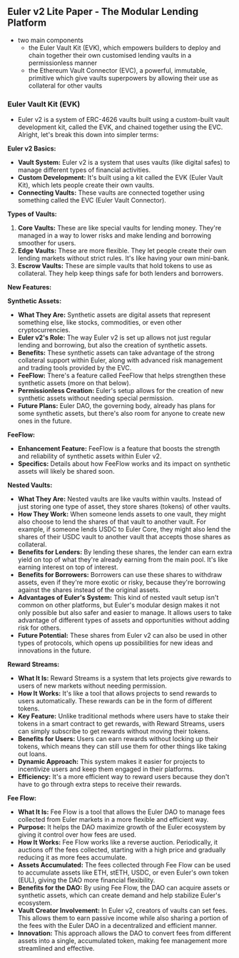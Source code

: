 ## Euler v2 Lite Paper - The Modular Lending Platform
- two main components
    - the Euler Vault Kit (EVK), which empowers builders to deploy and chain together their own customised lending vaults in a permissionless manner
    - the Ethereum Vault Connector (EVC), a powerful, immutable, primitive which give vaults superpowers by allowing their use as collateral for other vaults
    
### Euler Vault Kit (EVK)
- Euler v2 is a system of ERC-4626 vaults built using a custom-built vault development kit, called the EVK, and chained together using the EVC.
Alright, let's break this down into simpler terms:

**Euler v2 Basics:**
- **Vault System:** Euler v2 is a system that uses vaults (like digital safes) to manage different types of financial activities.
- **Custom Development:** It's built using a kit called the EVK (Euler Vault Kit), which lets people create their own vaults.
- **Connecting Vaults:** These vaults are connected together using something called the EVC (Euler Vault Connector).

**Types of Vaults:**
1. **Core Vaults:** These are like special vaults for lending money. They're managed in a way to lower risks and make lending and borrowing smoother for users.
2. **Edge Vaults:** These are more flexible. They let people create their own lending markets without strict rules. It's like having your own mini-bank.
3. **Escrow Vaults:** These are simple vaults that hold tokens to use as collateral. They help keep things safe for both lenders and borrowers.

**New Features:**


**Synthetic Assets:**
- **What They Are:** Synthetic assets are digital assets that represent something else, like stocks, commodities, or even other cryptocurrencies.
- **Euler v2's Role:** The way Euler v2 is set up allows not just regular lending and borrowing, but also the creation of synthetic assets.
- **Benefits:** These synthetic assets can take advantage of the strong collateral support within Euler, along with advanced risk management and trading tools provided by the EVC.
- **FeeFlow:** There's a feature called FeeFlow that helps strengthen these synthetic assets (more on that below).
- **Permissionless Creation:** Euler's setup allows for the creation of new synthetic assets without needing special permission.
- **Future Plans:** Euler DAO, the governing body, already has plans for some synthetic assets, but there's also room for anyone to create new ones in the future.

**FeeFlow:**
- **Enhancement Feature:** FeeFlow is a feature that boosts the strength and reliability of synthetic assets within Euler v2.
- **Specifics:** Details about how FeeFlow works and its impact on synthetic assets will likely be shared soon.

**Nested Vaults:**
- **What They Are:** Nested vaults are like vaults within vaults. Instead of just storing one type of asset, they store shares (tokens) of other vaults.
- **How They Work:** When someone lends assets to one vault, they might also choose to lend the shares of that vault to another vault. For example, if someone lends USDC to Euler Core, they might also lend the shares of their USDC vault to another vault that accepts those shares as collateral.
- **Benefits for Lenders:** By lending these shares, the lender can earn extra yield on top of what they're already earning from the main pool. It's like earning interest on top of interest.
- **Benefits for Borrowers:** Borrowers can use these shares to withdraw assets, even if they're more exotic or risky, because they're borrowing against the shares instead of the original assets.
- **Advantages of Euler's System:** This kind of nested vault setup isn't common on other platforms, but Euler's modular design makes it not only possible but also safer and easier to manage. It allows users to take advantage of different types of assets and opportunities without adding risk for others.
- **Future Potential:** These shares from Euler v2 can also be used in other types of protocols, which opens up possibilities for new ideas and innovations in the future.

**Reward Streams:**
- **What It Is:** Reward Streams is a system that lets projects give rewards to users of new markets without needing permission.
- **How It Works:** It's like a tool that allows projects to send rewards to users automatically. These rewards can be in the form of different tokens.
- **Key Feature:** Unlike traditional methods where users have to stake their tokens in a smart contract to get rewards, with Reward Streams, users can simply subscribe to get rewards without moving their tokens.
- **Benefits for Users:** Users can earn rewards without locking up their tokens, which means they can still use them for other things like taking out loans.
- **Dynamic Approach:** This system makes it easier for projects to incentivize users and keep them engaged in their platforms.
- **Efficiency:** It's a more efficient way to reward users because they don't have to go through extra steps to receive their rewards.

**Fee Flow:**
- **What It Is:** Fee Flow is a tool that allows the Euler DAO to manage fees collected from Euler markets in a more flexible and efficient way.
- **Purpose:** It helps the DAO maximize growth of the Euler ecosystem by giving it control over how fees are used.
- **How It Works:** Fee Flow works like a reverse auction. Periodically, it auctions off the fees collected, starting with a high price and gradually reducing it as more fees accumulate.
- **Assets Accumulated:** The fees collected through Fee Flow can be used to accumulate assets like ETH, stETH, USDC, or even Euler's own token (EUL), giving the DAO more financial flexibility.
- **Benefits for the DAO:** By using Fee Flow, the DAO can acquire assets or synthetic assets, which can create demand and help stabilize Euler's ecosystem.
- **Vault Creator Involvement:** In Euler v2, creators of vaults can set fees. This allows them to earn passive income while also sharing a portion of the fees with the Euler DAO in a decentralized and efficient manner.
- **Innovation:** This approach allows the DAO to convert fees from different assets into a single, accumulated token, making fee management more streamlined and effective.